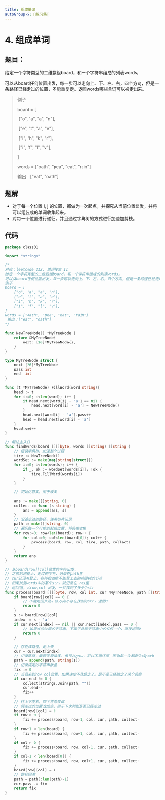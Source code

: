 ```yaml
---
title: 组成单词
autoGroup-5: 📒练习集📒
---
```


# 4. 组成单词



## 题目：

给定一个字符类型的二维数组board，和一个字符串组成的列表words。

可以从board任何位置出发，每一步可以走向上、下、左、右，四个方向，但是一条路径已经走过的位置，不能重复走。返回words哪些单词可以被走出来。

> 例子
>
> board = [
>
> ​	["o", "a", "a", "n"],
>
> ​	["e", "t", "a", "e"],
>
> ​	["i", "h", "k", "r"],
>
> ​	["i", "f", "l", "v"],
>
> ]
>
> words = ["oath", "pea", "eat", "rain"]
>
> 输出：["eat", "oath"]

## 题解

- 对于每一个位置 i, j 的位置，都做为一次起点，并探究从当前位置出发，并将可以组装成的单词收集起来。
- 对每一个位置进行递归，并且通过字典树的方式进行加速加剪枝。

## 代码

```go
package class01

import "strings"

/*
对应：leetcode 212. 单词搜索 II
给定一个字符类型的二维数组board，和一个字符串组成的列表words。
可以从board任何位置出发，每一步可以走向上、下、左、右，四个方向，但是一条路径已经走过的位置，不能重复走。返回words哪些单词可以被走出来。
例子
board = [
	["o", "a", "a", "n"],
	["e", "t", "a", "e"],
	["i", "h", "k", "r"],
	["i", "f", "l", "v"],
]
words = ["oath", "pea", "eat", "rain"]
 输出：["eat", "oath"]
*/

func NewTreeNode() *MyTreeNode {
	return &MyTreeNode{
		next: [26]*MyTreeNode{},
	}
}

type MyTreeNode struct {
	next [26]*MyTreeNode
	pass int
	end  int
}

func (t *MyTreeNode) FillWord(word string){
	head := t
	for i:=0; i<len(word); i++ {
		if head.next[word[i] - 'a'] == nil {
			head.next[word[i] - 'a'] = NewTreeNode()
		}
		head.next[word[i] - 'a'].pass++
		head = head.next[word[i] - 'a']
	}
	head.end++
}

// 解法主入口
func findWords(board [][]byte, words []string) []string {
	// 组装字典树，加速整个过程
	tire := NewTreeNode()
	wordSet := make(map[string]struct{})
	for i:=0; i<len(words); i++ {
		if _, ok := wordSet[words[i]]; !ok {
			tire.FillWord(words[i])
		}
	}

	// 初始化答案，用于收集
	
	ans := make([]string, 0)
	collect := func (s string) {
		ans = append(ans, s)
	}
	// 沿途走过的路径，使用切片记录
	path := make([]string, 0)
	// 遍历每一个可能的起始位置，将答案收集
	for row:=0; row<len(board); row++ {
		for col:=0; col<len(board[0]); col++ {
			process(board, row, col, tire, path, collect)
		}
	}
	return ans
}

// 从board[row][col]位置的字符出发，
// 之前的路径上，走过的字符，记录在path里
// cur还没有登上，有待检查能不能登上去的前缀树的节点
// 如果找到words中的某个str，就记录在 res里
// 返回值，从row,col 出发，一共找到了多少个str
func process(board [][]byte, row, col int, cur *MyTreeNode, path []string, collect func (s string)) int {
	if board[row][col] == 0 {
		// 不能走回头路，该方向不存在找到的str，返回0
		return 0
	}
	s := board[row][col]
	index := s - 'a'
	if cur.next[index] == nil || cur.next[index].pass == 0 {
		// 如果当前位置的字符串，不属于目标字符串中的任何一个，直接返回0
		return 0
	}

	// 存在该路径，走上去
	cur = cur.next[index]
	// 记录路径，需要还原路径，但是在go中，可以不用还原，因为每一次都新生成path
	path = append(path, string(s))
	// 记录搞定的字符串数量
	fix := 0
	// 当我来到row col位置，如果决定不往后走了。是不是已经搞定了某个答案
	if cur.end != 0 {
		collect(strings.Join(path, ""))
		cur.end--
		fix++
	}
	// 往上下左右，四个方向尝试
	// 将走过的位置改成空，用于下次判断是否已经走过
	board[row][col] = 0
	if row > 0 {
		fix += process(board, row-1, col, cur, path, collect)
	}
	if row+1 < len(board) {
		fix += process(board, row+1, col, cur, path, collect)
	}
	if col > 0 {
		fix += process(board, row, col-1, cur, path, collect)
	}
	if col+1 < len(board[0]) {
		fix += process(board, row, col+1, cur, path, collect)
	}
	board[row][col] = s
	// 路径回溯
	path = path[:len(path)-1]
	cur.pass -= fix
	return fix
}

```


